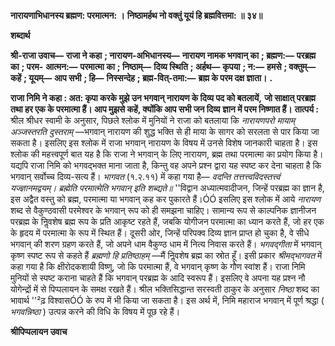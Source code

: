 **नारायणाभिधानस्य ब्रह्मण: परमात्मन: ।** **निष्ठामर्हथ नो वक्तुं यूयं हि ब्रह्मवित्तमा: ॥ ३४॥** 

**शब्दार्थ** 

**श्री-राजा उवाच—** **राजा ने कहा** **; नारायण-अभिधानस्य—** **नारायण नामक भगवान् का** **; ब्रह्मण:—** **परब्रह्म का** **; परम-** **आत्मन:—** **परमात्मा का** **; निष्ठाम्—** **दिव्य स्थिति** **; अर्हथ—** **कृपया** **; न:—** **हमसे** **; वक्तुम्—** **कहें** **; यूयम्—** **आप सभी** **; हि—** **निस्सन्देह** **; ब्रह्म-वित्-तमा:—** **ब्रह्म के परम दक्ष ज्ञाता।** **.** 

**राजा निमि ने कहा : अत: कृपा करके मुझे उन भगवान् नारायण के दिव्य पद को बतलायें,** **जो साक्षात् परब्रह्म तथा हर एक के परमात्मा हैं। आप मुझसे कहें, क्योंकि आप सभी जन दिव्य** **ज्ञान में परम निष्णात  हैं।** **तात्पर्य :** श्रील श्रीधर स्वामी के अनुसार, पिछले श्लोक में मुनियों ने राजा को बतलाया कि *नारायणपरो मायाम् अञ्जस्तरति दुस्तराम्* —भगवान् नारायण की शुद्ध भक्ति से ही माया के सागर को सरलता से पार किया जा सकता है। इसलिए इस श्लोक में राजा भगवान् नारायण के विषय में उनसे विशेष जानकारी चाहता है। इस श्लोक की महत्त्वपूर्ण बात यह है कि राजा ने भगवान् के लिए नारायण, ब्रह्म तथा परमात्मा का प्रयोग किया है। यद्यपि राजा निमि को भगवद्भक्त माना जाता है, किन्तु वह अपने प्रश्न द्वारा यह स्पष्ट कर देना चाहता है कि भगवान् सर्वोच्च दिव्य-सत्य हैं। *भागवत*  (१.२.११) में कहा गया है— *वदन्ति तत्तत्त्वविदस्तत्त्वं यज्ज्ञानमद्वयम्।* *ब्रह्मेति परमात्मेति भगवान् इति शब्द्यते॥* ''विद्वान अध्यात्मवादीजन, जिन्हें परब्रह्म का ज्ञान है, इस अद्वैत वस्तु को ब्रह्म, परमात्मा या भगवान् कह कर पुकारते हैं।ÓÓ इसलिए इस श्लोक में आये *नारायण* शब्द से वैकुण्ठवासी परमेश्वर के भगवान् रूप को ही समझना चाहिए। सामान्य रूप से काल्पनिक ज्ञानीजन परब्रह्म के निॢवशेष ब्रह्म रूप के प्रति आकृष्ट रहते हैं, जबकि योगीजन परमात्मा का ध्यान करते हैं, जो हर एक के हृदय में परमात्मा के रूप में स्थित हैं। दूसरी ओर, जिन्हें परिपक्व दिव्य ज्ञान प्राप्त हो चुका है, वे सीधे भगवान् की शरण ग्रहण करते हैं, जो अपने धाम वैकुण्ठ धाम में नित्य निवास करते हैं। *भगवद्गीता* में भगवान् कृष्ण स्पष्ट रूप से कहते हैं *ब्रह्मणो* *हि प्रतिष्ठाहम्* —मैं निॢवशेष ब्रह्म का स्रोत हूँ। इसी प्रकार *श्रीमद्भागवत* में कहा गया है कि क्षीरोदकशायी विष्णु, जो कि परमात्मा हैं, वे भगवान् कृष्ण के गौण स्वांश हैं। राजा निमि मुनियों से स्पष्ट कराना चाहते हैं कि भगवान् परब्रह्म के आदि स्वरूप हैं। इसलिए वे अपना यह प्रश्न नौ योगेन्द्रों में से पिप्पलायन के समक्ष रखते हैं। श्रील भक्तिसिद्धान्त सरस्वती ठाकुर के अनुसार *निष्ठा* शब्द का भावार्थ ''²ढ़ विश्वासÓÓ के रुप में भी किया जा सकता है। इस अर्थ में, निमि महाराज भगवान् में पूर्ण श्रद्धा ( *भगवन्निष्ठा* ) उत्पन्न करने की विधि के विषय में पूछ रहे हैं। 

**श्रीपिप्पलायन उवाच** 